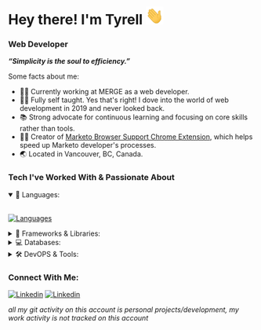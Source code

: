 # Hey there! I'm Tyrell <img alt="Blue blob jumping" src='images\wave.gif' width="36" height="36">

<!-- [![Activity](https://img.shields.io/badge/activity-coding-green)](https://github.com/tyrellcurry/)
[![Focus](https://img.shields.io/badge/current%20focus:-fullstack-blue)](https://github.com/tyrellcurry/) -->

### Web Developer

***“Simplicity is the soul to efficiency.”***
<!-- Thanks for dropping by! I'm a passionate web developer that occasionally streams on [twitch](https://www.twitch.tv/innovativefoxes).  -->

Some facts about me:
* 👨‍💻 Currently working at MERGE as a web developer.
* 👨‍🏫 Fully self taught. Yes that's right! I dove into the world of web development in 2019 and never looked back.
* 📚 Strong advocate for continuous learning and focusing on core skills rather than tools.
* 👨‍🔧 Creator of [Marketo Browser Support Chrome Extension](https://chrome.google.com/webstore/detail/marketo-browser-support/iinigaojmcejccagokaolgdfhelkemap), which helps speed up Marketo developer's processes.
* 🌏 Located in Vancouver, BC, Canada.

### Tech I've Worked With & Passionate About
<details open>
<summary>🚀 Languages:</summary>
<br>

[![Languages](https://skillicons.dev/icons?i=html,css,js,ts,java)](https://github.com/tyrellcurry/)
</details>

<details>
<summary>🤖 Frameworks & Libraries:</summary>
<br>

[![Frameworks & Runtimes](https://skillicons.dev/icons?i=nodejs,react,nextjs,jquery,spring,astro,tailwind,bootstrap,sass,express,jest&perline=6)](https://github.com/tyrellcurry/)
</details>


<details>
<summary>💻 Databases:</summary>
<br>

[![Databases](https://skillicons.dev/icons?i=mysql,postgres,mongodb&perline=6)](https://github.com/tyrellcurry/)
</details>

<details>
<summary>🛠️ DevOPS & Tools:</summary>
<br>

[![DevOPS & Tools](https://skillicons.dev/icons?i=vscode,neovim,git,github,postman,netlify,vercel,wordpress,xd,figma,stackoverflow&perline=6)](https://github.com/tyrellcurry/)
</details>

<!-- ### Github Stats

[![Tyrell Curry's GitHub Streak](https://streak-stats.demolab.com?user=tyrellcurry&theme=carbonfox)](https://git.io/streak-stats)
<br> -->

### Connect With Me:

[![Linkedin](https://skillicons.dev/icons?i=linkedin)](https://www.linkedin.com/in/tyrellcurry/)
[![Linkedin](https://skillicons.dev/icons?i=twitter)](https://twitter.com/Tyrell_io)

_all my git activity on this account is personal projects/development, my work activity is not tracked on this account_
